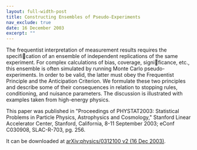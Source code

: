 ```yaml
---
layout: full-width-post
title: Constructing Ensembles of Pseudo-Experiments
nav_exclude: true
date: 16 December 2003
excerpt: ""
---
```


The frequentist interpretation of measurement results requires the specification of an ensemble of independent replications of the same experiment. For complex calculations of bias, coverage, significance, etc., this ensemble is often simulated by running Monte Carlo pseudo-experiments. In order to be valid, the latter must obey the Frequentist Principle and the Anticipation Criterion. We formulate these two principles and describe some of their consequences in relation to stopping rules, conditioning, and nuisance parameters. The discussion is illustrated with examples taken from high-energy physics.

This paper was published in "Proceedings of PHYSTAT2003: Statistical Problems in Particle Physics, Astrophysics and Cosmology," Stanford Linear Accelerator Center, Stanford, California, 8-11 September 2003; eConf C030908, SLAC-R-703, pg. 256.

It can be downloaded at <a href="https://arxiv.org/abs/physics/0312100">arXiv:physics/0312100 v2 (16 Dec 2003)</a>.
